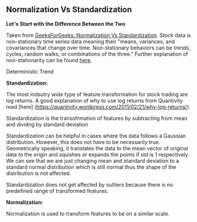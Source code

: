 ## Normalization Vs Standardization

**Let's Start with the Difference Between the Two**

Taken from [GeeksForGeeks: Normalization Vs Standardization](https://www.geeksforgeeks.org/normalization-vs-standardization]). Stock data is non-stationary time series data meaning their "means, variances, and covariances that change over time. Non-stationary behaviors can be trends, cycles, random walks, or combinations of the three." Further explanation of non-stationarity can be found [here](https://www.investopedia.com/articles/trading/07/stationary.asp#:~:text=Non%2DStationary%20Processes-,Non%2DStationary%20Time%20Series%20Data,or%20combinations%20of%20the%20three).

Deterministic Trend 

**Standardization:**

The most indsutry wide type of feature transformation for stock trading are log returns. A good explanation of why to use log returns from Quantivity read [here] (https://quantivity.wordpress.com/2011/02/21/why-log-returns/). 



Standardization is the transofrmation of features by subtracting from mean and dividng by standard deviation


Standardization can be helpful in cases where the data follows a Gaussian distribution. 
However, this does not have to be necessarily true. Geometrically speaking, it translates the data to the mean vector of original data to the origin and squishes or expands the points if std is 1 respectively. 
We can see that we are just changing mean and standard deviation to a standard normal distribution which is still normal thus the shape of the distribution is not affected.

Standardization does not get affected by outliers because there is no predefined range of transformed features.

**Normalization:**


Normalization is used to transform features to be on a similar scale.


